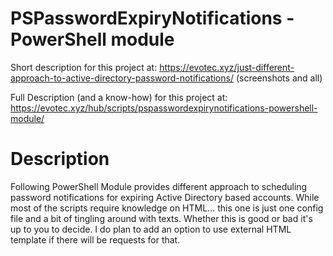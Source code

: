 # PSPasswordExpiryNotifications - PowerShell module
Short description for this project at: https://evotec.xyz/just-different-approach-to-active-directory-password-notifications/ (screenshots and all)

Full Description (and a know-how) for this project at: https://evotec.xyz/hub/scripts/pspasswordexpirynotifications-powershell-module/
# Description
Following PowerShell Module provides different approach to scheduling password notifications for expiring Active Directory based accounts. While most of the scripts require knowledge on HTML... this one is just one config file and a bit of tingling around with texts. Whether this is good or bad it's up to you to decide. I do plan to add an option to use external HTML template if there will be requests for that.

